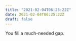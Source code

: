```yaml
---
title: "2021-02-04T06:25:22Z"
date: 2021-02-04T06:25:22Z
draft: false
---
```


You fill a much-needed gap.
